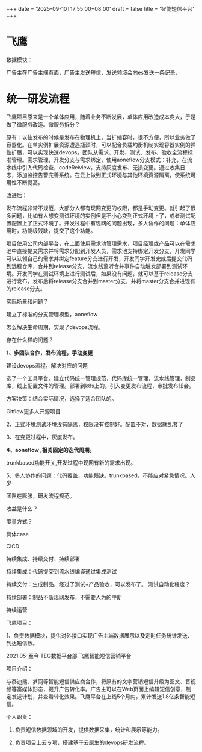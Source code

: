 +++
date = '2025-09-10T17:55:00+08:00'
draft = false
title = '智能短信平台'
+++

<!--more-->

# 飞鹰

数据模块：

广告主在广告主端页面，广告主发送短信，发送领域会向es发送一条记录，

# 统一研发流程



飞鹰项目原来是一个单体应用，随着业务不断发展，单体应用改造成本变大，于是做了微服务改造。微服务拆分？



原有：以往发布的时候是发布在物理机上，当扩缩容时，很不方便，所以业务做了容器化。在单实例扩展资源遭遇瓶颈时，可以配合负载均衡机制实现容器实例的弹性扩展，可以实现快速devops。团队从需求、开发、测试、发布、验收全流程标准管理。需求管理，开发分支与需求绑定，使用aoneflow分支模式：补充，在流水线中引入代码检查，codeReiview，支持灰度发布、无损变更。通过收集日志，添加监控告警完善系统。在云上做到正式环境与其他环境资源隔离，使系统可用性不断提高。

改进后：

发布流程非常不规范，大部分人都有现网变更的权限，都是手动变更。就引起了很多问题，比如有人想变测试环境的实例但是不小心变到正式环境上了，或者测试配置配置上了正式环境了。开发过程中有现网的问题出现，多人协作的问题：单体应用时，功能级残缺，提交了这个功能。

项目使用公司内部平台，在上面使用需求池管理需求，项目经理或产品可以在需求池中直接提交需求并将需求分配到开发人员，需求池支持绑定开发分支，开发同学可以认领自己的需求并绑定feature分支进行开发，开发同学开发完成后提交代码到远程仓库，合并到release分支，流水线监听合并事件自动触发部署到测试环境。开发同学在测试环境上进行测试后，如果没有问题，就可以基于release分支进行发布。发布后将release分支合并到master分支，并将master分支合并进现有的release分支。





实际场景和问题？

建立了标准的分支管理模型，aoneflow

怎么解决生命周期，实现了devops流程。

存在什么样的问题？

**1、多团队合作，发布流程，手动变更**

建设devops流程，解决对应的问题

选了一个工具平台。建立代码统一管理规范，代码库统一管理，流水线管理，制品库，线上配置文件的管理。部署到k8s上的。引入变更发布流程，审批发布知会。

方案决策：结合实际情况，选择了适合团队的。

Gitflow更多人开源项目



2、正式环境测试环境没有隔离，权限没有控制好。配置不对，数据就乱套了

3、在变更过程中，灰度发布。

**4、aoneflow ,相关固定的迭代周期。**

trunkbased功能开关,开发过程中现网有新的需求出现。

5、多人协作的问题：代码覆盖，功能残缺。trunkbased，不能应对紧急情况。人少

团队在膨胀，研发流程规范。

收益是什么？

度量方式？

具体case



CICD

持续集成、持续交付、持续部署

持续集成：代码提交到流水线编译通过集成测试

持续交付：生成制品，经过了测试+产品验收，可以发布了。  测试自动化程度？

 持续部署：制品不断现网发布，不需要人为的中断





持续运营







飞鹰项目：

 

1、负责数据模块，提供对外接口实现广告主端数据展示以及定时任务统计发送、到达短信数。

 

 

 

 2021.05-至今 TEG数据平台部 飞鹰智能短信营销平台  

项目介绍：

与泰迪熊、梦网等智能短信供应商合作，将原有的文字营销短信升级为图文、音视频等富媒体形态，提升广告转化率。广告主可以在Web页面上编辑短信创意，制定发送计划，并查看转化效果。飞鹰平台在上线5个月内，累计发送1.8亿条智能短信。

个人职责：

1. 负责短信数据领域的开发，提供数据采集，统计和展示等能力。

   

2. 负责项目上云专项，搭建基于云原生的devops研发流程。

